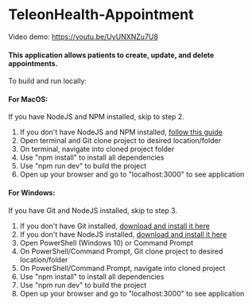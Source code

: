# TeleonHealth-Appointment

Video demo: https://youtu.be/UyUNXNZu7U8

#### This application allows patients to create, update, and delete appointments.

To build and run locally: 

#### For MacOS: 

If you have NodeJS and NPM installed, skip to step 2.

1. If you don't have NodeJS and NPM installed, [follow this guide](https://treehouse.github.io/installation-guides/mac/node-mac.html)
2. Open terminal and Git clone project to desired location/folder
3. On terminal, navigate into cloned project folder
4. Use "npm install" to install all dependencies
5. Use "npm run dev" to build the project
6. Open up your browser and go to "localhost:3000" to see application

#### For Windows:

If you have Git and NodeJS installed, skip to step 3.

1. If you don't have Git installed, [download and install it here](https://gitforwindows.org/)
2. If you don't have NodeJS installed, [download and install it here](https://nodejs.org/en/download/)
3. Open PowerShell (Windows 10) or Command Prompt
4. On PowerShell/Command Prompt, Git clone project to desired location/folder
5. On PowerShell/Command Prompt, navigate into cloned project
6. Use "npm install" to install all dependencies
7. Use "npm run dev" to build the project
8. Open up your browser and go to "localhost:3000" to see application
